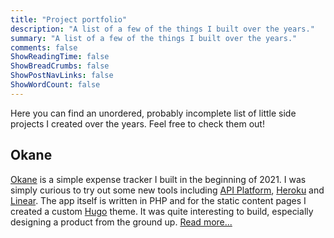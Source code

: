 ```yaml
---
title: "Project portfolio"
description: "A list of a few of the things I built over the years."
summary: "A list of a few of the things I built over the years."
comments: false
ShowReadingTime: false
ShowBreadCrumbs: false
ShowPostNavLinks: false
ShowWordCount: false
---
```


Here you can find an unordered, probably incomplete list of little side projects I created over the years.
Feel free to check them out!

## Okane

[Okane](https://okane.deno.dev) is a simple expense tracker I built in the beginning of 2021. I was simply curious to try out some new tools including [API Platform](https://api-platform.com), [Heroku](https://heroku.com) and [Linear](https://linear.app). The app itself is written in PHP and for the static content pages I created a custom [Hugo](https://gohugo.io) theme. It was quite interesting to build, especially designing a product from the ground up. [Read more...](https://meaculpa.dev/posts/2021-06-01-okane/)

